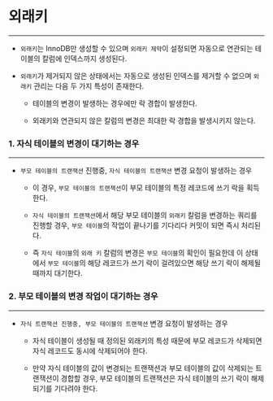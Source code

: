 # 외래키

---

- `외래키`는 InnoDB만 생성할 수 있으며 `외래키 제약`이 설정되면 자동으로 연관되는 테이블의 칼럼에 인덱스까지 생성된다.

- `외래키`가 제거되지 않은 상태에서는 자동으로 생성된 인덱스를 제거할 수 없으며 `외래키` 관리는 다음 두 가지 특성이 존재한다.

    - 테이블의 변경이 발생하는 경우에만 락 경합이 발생한다.

    - 외래키와 연관되지 않은 칼럼의 변경은 최대한 락 경합을 발생시키지 않는다.

### 1. 자식 테이블의 변경이 대기하는 경우

---

- `부모 테이블의 트랜잭션` 진행중, `자식 테이블의 트랜잭션` 변경 요청이 발생하는 경우

    - 이 경우, `부모 테이블의 트랜잭션`이 부모 테이블의 특정 레코드에 쓰기 락을 획득한다.

    - `자식 테이블의 트랜잭션`에서 해당 부모 테이블의 `외래키` 칼럼을 변경하는 쿼리를 진행할 경우, `부모 테이블`의 작업이 끝나기를 기다리다 커밋이 되면 즉시 처리된다.

    - 즉 `자식 테이블`의 `외래 키` 칼럼의 변경은 `부모 테이블`의 확인이 필요한데 이 상태에서 `부모 테이블`의 해당 레코드가 쓰기 락이 걸려있으면 해당 쓰기 락이 해제될 때까지 대기한다.

### 2. 부모 테이블의 변경 작업이 대기하는 경우

---

- `자식 트랜잭션 진행중, 부모 테이블의 트랜잭션` 변경 요청이 발생하는 경우

    - 자식 테이블이 생성될 때 정의된 외래키의 특성 때문에 부모 레코드가 삭제되면 자식 레코드도 동시에 삭제되어야 한다.

    - 만약 자식 테이블의 값이 변경되는 트랜잭션과 부모 테이블의 값이 삭제되는 트랜잭션이 경합할 경우, 부모 테이블의 트랜잭션은 자식 테이블의 쓰기 락이 해제되기를 기다려야 한다.